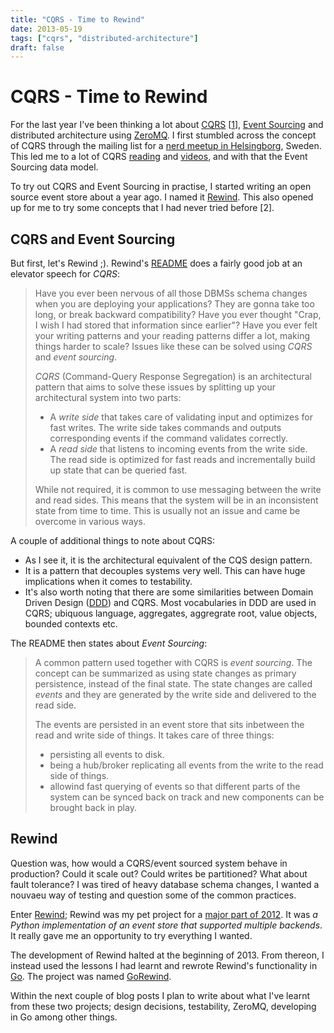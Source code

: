 ```yaml
---
title: "CQRS - Time to Rewind"
date: 2013-05-19
tags: ["cqrs", "distributed-architecture"]
draft: false
---
```


CQRS - Time to Rewind
=====================

For the last year I've been thinking a lot about
[CQRS](http://www.cqrsinfo.com)
\[[1](http://martinfowler.com/bliki/CQRS.html)\], [Event
Sourcing](http://martinfowler.com/eaaDev/EventSourcing.html) and
distributed architecture using [ZeroMQ](http://www.zeromq.org). I first
stumbled across the concept of CQRS through the mailing list for a [nerd
meetup in Helsingborg](http://www.meetup.com/SoftPub/), Sweden. This led
me to a lot of CQRS
[reading](http://msdn.microsoft.com/en-us/library/jj554200.aspx) and
[videos](http://cqrs.wordpress.com/video/), and with that the Event
Sourcing data model.

To try out CQRS and Event Sourcing in practise, I started writing an
open source event store about a year ago. I named it
[Rewind](http://www.github.com/JensRantil/rewind). This also opened up
for me to try some concepts that I had never tried before \[2\].

CQRS and Event Sourcing
-----------------------

But first, let's Rewind ;). Rewind's
[README](https://github.com/JensRantil/rewind/blob/develop/README.rst)
does a fairly good job at an elevator speech for *CQRS*:

> Have you ever been nervous of all those DBMSs schema changes when you
> are deploying your applications? They are gonna take too long, or
> break backward compatibility? Have you ever thought "Crap, I wish I
> had stored that information since earlier"? Have you ever felt your
> writing patterns and your reading patterns differ a lot, making things
> harder to scale? Issues like these can be solved using *CQRS* and
> *event sourcing*.
>
> *CQRS* (Command-Query Response Segregation) is an architectural
> pattern that aims to solve these issues by splitting up your
> architectural system into two parts:
>
> -   A *write side* that takes care of validating input and optimizes
>     for fast writes. The write side takes commands and outputs
>     corresponding events if the command validates correctly.
> -   A *read side* that listens to incoming events from the write side.
>     The read side is optimized for fast reads and incrementally build
>     up state that can be queried fast.
>
> While not required, it is common to use messaging between the write
> and read sides. This means that the system will be in an inconsistent
> state from time to time. This is usually not an issue and came be
> overcome in various ways.

A couple of additional things to note about CQRS:

-   As I see it, it is the architectural equivalent of the CQS design
    pattern.
-   It is a pattern that decouples systems very well. This can have huge
    implications when it comes to testability.
-   It's also worth noting that there are some similarities between
    Domain Driven Design
    ([DDD](http://www.wikipedia.org/Domain-driven_design)) and CQRS.
    Most vocabularies in DDD are used in CQRS; ubiquous language,
    aggregates, aggregrate root, value objects, bounded contexts etc.

The README then states about *Event Sourcing*:

> A common pattern used together with CQRS is *event sourcing*. The
> concept can be summarized as using state changes as primary
> persistence, instead of the final state. The state changes are called
> *events* and they are generated by the write side and delivered to the
> read side.
>
> The events are persisted in an event store that sits inbetween the
> read and write side of things. It takes care of three things:
>
> -   persisting all events to disk.
> -   being a hub/broker replicating all events from the write to the
>     read side of things.
> -   allowind fast querying of events so that different parts of the
>     system can be synced back on track and new components can be
>     brought back in play.

Rewind
------

Question was, how would a CQRS/event sourced system behave in
production? Could it scale out? Could writes be partitioned? What about
fault tolerance? I was tired of heavy database schema changes, I wanted
a nouvaeu way of testing and question some of the common practices.

Enter [Rewind](http://www.github.com/JensRantil/rewind); Rewind was my
pet project for a [major part of
2012](https://github.com/JensRantil/rewind/graphs/commit-activity). It
was *a Python implementation of an event store that supported multiple
backends*. It really gave me an opportunity to try everything I wanted.

The development of Rewind halted at the beginning of 2013. From thereon,
I instead used the lessons I had learnt and rewrote Rewind's
functionality in [Go](http://www.golang.org). The project was named
[GoRewind](https://www.github.com/JensRantil/gorewind).

Within the next couple of blog posts I plan to write about what I've
learnt from these two projects; design decisions, testability, ZeroMQ,
developing in Go among other things.

